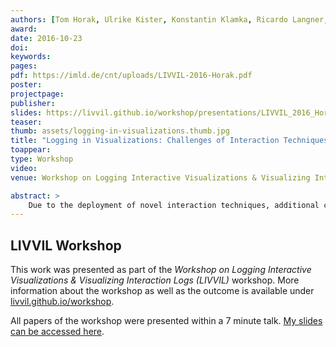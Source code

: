 ```yaml
---
authors: [Tom Horak, Ulrike Kister, Konstantin Klamka, Ricardo Langner, Raimund Dachselt]
award:
date: 2016-10-23
doi:
keywords:
pages:
pdf: https://imld.de/cnt/uploads/LIVVIL-2016-Horak.pdf
poster:
projectpage:
publisher:
slides: https://livvil.github.io/workshop/presentations/LIVVIL_2016_Horak.pdf
teaser:
thumb: assets/logging-in-visualizations.thumb.jpg
title: "Logging in Visualizations: Challenges of Interaction Techniques Beyond Mouse and Keyboard"
toappear:
type: Workshop
video:
venue: Workshop on Logging Interactive Visualizations & Visualizing Interaction Logs (LIVVIL)

abstract: >
    Due to the deployment of novel interaction techniques, additional challenges for logging purposes in information visualizations arise. In this position paper, we discuss specific challenges regarding four different example setups illustrated with projects of our own. In each setup, various aspects need to be considered to enable, e.g., a meaningful logging of (multiple) input streams or the replaying of logs. We do not aim to provide a technical solution for logging interaction in the various setups, but rather want to share our insights and experiences from a set of projects that apply novel interaction techniques and multi-display setups to visualizations.
---
```


## LIVVIL Workshop
This work was presented as part of the *Workshop on Logging Interactive Visualizations & Visualizing Interaction Logs (LIVVIL)* workshop. More information about the workshop as well as the outcome is available under [livvil.github.io/workshop](https://livvil.github.io/workshop/).

All papers of the workshop were presented within a 7 minute talk. [My slides can be accessed here]({{page.slides}}).